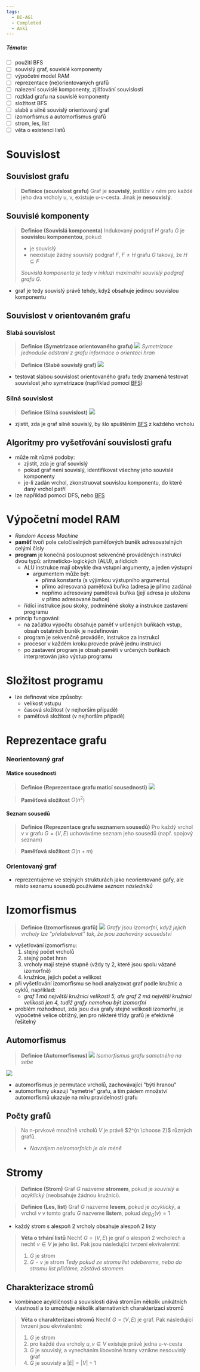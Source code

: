 ```yaml
---
tags:
  - BI-AG1
  - Completed
  - Anki
---
```


##### Témata:
- [ ] použití BFS
- [ ] souvislý graf, souvislé komponenty
- [ ] výpočetní model RAM
- [ ] reprezentace (ne)orientovaných grafů
- [ ] nalezení souvislé komponenty, zjišťování souvislosti
- [ ] rozklad grafu na souvislé komponenty
- [ ] složitost BFS
- [ ] slabě a silně souvislý orientovaný graf
- [ ] izomorfismus a automorfismus grafů
- [ ] strom, les, list
- [ ] věta o existenci listů

# Souvislost

## Souvislost grafu
> **Definice (souvislost grafu)**
> Graf je **souvislý**, jestliže v něm pro každé jeho dva vrcholy u, v, existuje u-v-cesta.
> Jinak je **nesouvislý**.

## Souvislé komponenty
> **Definice (Souvislá komponenta)**
> Indukovaný podgraf $H$ grafu $G$ je **souvislou komponentou**, pokud:
> - je souvislý
> - neexistuje žádný souvislý podgraf $F$, $F \neq H$ grafu $G$ takový, že $H \subseteq F$
> 
> *Souvislá komponenta je tedy v inkluzi maximální souvislý podgraf grafu G.*

- graf je tedy souvislý právě tehdy, když obsahuje jedinou souvislou komponentu

## Souvislost v orientovaném grafu

### Slabá souvislost
> **Definice (Symetrizace orientovaného grafu)**
> ![](Attachments/Pasted%20image%2020231106155341.png)
> *Symetrizace jednoduše odstraní z grafu informace o orientaci hran*

> **Definice (Slabě souvislý graf)**
> ![](Attachments/Pasted%20image%2020231106155512.png)

- testovat slabou souvislost orientovaného grafu tedy znamená testovat souvislost jeho symetrizace (například pomocí [BFS](BI-AG1/Algoritmy/BFS.md))

### Silná souvislost
> **Definice (Silná souvislost)**
> ![](Attachments/Pasted%20image%2020231106155628.png)

- zjistit, zda je graf silně souvislý, by šlo spuštěním [BFS](BI-AG1/Algoritmy/BFS.md) z každého vrcholu

## Algoritmy pro vyšetřování souvislosti grafu
- může mít různé podoby:
	- zjistit, zda je graf souvislý
	- pokud graf není souvislý, identifikovat všechny jeho souvislé komponenty
	- je-li zadán vrchol, zkonstruovat souvislou komponentu, do které daný vrchol patří
- lze například pomocí DFS, nebo [BFS](BI-AG1/Algoritmy/BFS.md)

# Výpočetní model RAM
- *Random Access Machine*
- **paměť** tvoří pole celočíselných paměťových buněk adresovatelných celými čísly
- **program** je konečná posloupnost sekvenčně prováděných instrukcí dvou typů: aritmeticko-logických (ALU), a řídících
	- ALU instrukce mají obvykle dva vstupní argumenty, a jeden výstupní
		- argumentem může být:
			- přímá konstanta (s výjimkou výstupního argumentu)
			- přímo adresovaná paměťová buňka (adresa je přímo zadána)
			- nepřímo adresovaný paměťová buňka (její adresa je uložena v přímo adresované buňce)
	- řídící instrukce jsou skoky, podmíněné skoky a instrukce zastavení programu
- princip fungování:
	- na začátku výpočtu obsahuje paměť v určených buňkách vstup, obsah ostatních buněk je nedefinován 
	- program je sekvenčně prováděn, instrukce za instrukcí
	- procesor v každém kroku provede právě jednu instrukci
	- po zastavení program je obsah paměti v určených buňkách interpretován jako výstup programu

# Složitost programu
- lze definovat více způsoby:
	- velikost vstupu
	- časová složitost (v nejhorším případě)
	- paměťová složitost (v nejhorším případě)

# Reprezentace grafu

### Neorientovaný graf

#### Matice sousednosti
> **Definice (Reprezentace grafu maticí sousednosti)**
> ![](Attachments/Pasted%20image%2020231106154733.png)

> **Paměťová složitost**
> $O(n^2)$

#### Seznam sousedů
> **Definice (Reprezentace grafu seznamem sousedů)**
> Pro každý vrchol $v$ v grafu $G = (V,E)$ uchováváme seznam jeho sousedů (např. spojový seznam)

> **Paměťová složitost**
> $O(n+m)$

### Orientovaný graf
- reprezentujeme ve stejných strukturách jako neorientované gafy, ale místo seznamu sousedů používáme *seznam následníků*

# Izomorfismus
> **Definice (Izomorfismus grafů)**
> ![](Attachments/Pasted%20image%2020231107075501.png)
> *Grafy jsou izomorfní, když jejich vrcholy lze "přelabelovat" tak, že jsou zachovány sousedství*

- vyšetřování izomorfismu:
	1. stejný počet vrcholů
	2. stejný počet hran
	3. vrcholy mají stejné stupně (vždy ty 2, které jsou spolu vázané izomorfně)
	4. kružnice, jejich počet a velikost
- při vyšetřování izomorfismu se hodí analyzovat graf podle kružnic a cyklů, například:
	- *graf 1 má největší kružnici velikosti 5, ale graf 2 má největší kružnici velikosti jen 4, tudíž grafy nemohou být izomorfní*
- problém rozhodnout, zda jsou dva grafy stejné velikosti izomorfní, je výpočetně velice obtížný, jen pro některé třídy grafů je efektivně řešitelný

## Automorfismus
> **Definice (Automorfismus)**
> ![](Attachments/Pasted%20image%2020231107080055.png)
> *Isomorfismus grafu samotného na sebe*

![](Attachments/Pasted%20image%2020231107080156.png)

- automorfismus je permutace vrcholů, zachovávající "býti hranou"
- automorfismy ukazují "symetrie" grafu, a tím pádem množství automorfismů ukazuje na míru pravidelnosti grafu

## Počty grafů
> Na n-prvkové množině vrcholů $V$ je právě $2^{n \choose 2}$ různých grafů.
> - *Navzájem neizomorfních je ale méně*

# Stromy
> **Definice (Strom)**
> Graf $G$ nazveme **stromem**, pokud je *souvislý* a *acyklický* (neobsahuje žádnou kružnici).

> **Definice (Les, list)**
> Graf $G$ nazveme **lesem**, pokud je *acyklický*, a vrchol $v$ v tomto grafu $G$ nazveme **listem**, pokud $deg_G(v) = 1$

- každý strom s alespoň 2 vrcholy obsahuje alespoň 2 listy

> **Věta o trhání listů**
> Nechť $G = (V,E)$ je graf o alespoň 2 vrcholech a nechť $v \in V$ je jeho list. Pak jsou následující tvrzení ekvivalentní:
> 	1. $G$  je strom
> 	2. $G - v$ je strom
> *Tedy pokud ze stromu list odebereme, nebo do stromu list přidáme, zůstává stromem.*

## Charakterizace stromů
- kombinace acykličnosti a souvislosti dává stromům několik unikátních vlastností a to umožňuje několik alternativních charakterizací stromů

> **Věta o charakterizaci stromů**
> Nechť $G = (V,E)$ je graf. Pak následující tvrzení jsou ekvivalentní:
> 1. $G$ je strom
> 2. pro každé dva vrcholy $u,v \in V$ existuje právě jedna u-v-cesta
> 3. $G$ je souvislý, a vynecháním libovolné hrany vznikne nesouvislý graf
> 4. $G$ je souvislý a $|E| = |V| - 1$
